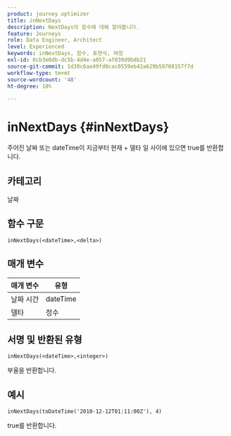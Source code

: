 ```yaml
---
product: journey optimizer
title: inNextDays
description: NextDays의 함수에 대해 알아봅니다.
feature: Journeys
role: Data Engineer, Architect
level: Experienced
keywords: inNextDays, 함수, 표현식, 여정
exl-id: 0cb3e0db-dc5b-4d4e-a057-af030d9bdb21
source-git-commit: 1d30c6ae49fd0cac0559eb42a629b59708157f7d
workflow-type: tm+mt
source-wordcount: '48'
ht-degree: 18%

---
```


# inNextDays {#inNextDays}

주어진 날짜 또는 dateTime이 지금부터 현재 + 델타 일 사이에 있으면 true를 반환합니다.

## 카테고리

날짜

## 함수 구문

`inNextDays(<dateTime>,<delta>)`

## 매개 변수

| 매개 변수 | 유형 |
|-----------|------------------|
| 날짜 시간 | dateTime |
| 델타 | 정수 |

## 서명 및 반환된 유형

`inNextDays(<dateTime>,<integer>)`

부울을 반환합니다.

## 예시

`inNextDays(toDateTime('2010-12-12T01:11:00Z'), 4)`

true를 반환합니다.
